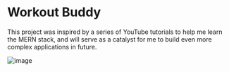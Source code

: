 # Workout Buddy
This project was inspired by a series of YouTube tutorials to help me learn the MERN stack, and will serve as a catalyst for me to build even more complex applications in future.

![image](https://github.com/zayan-sheikh/workout-buddy/assets/115755798/5acf7564-4257-4cef-a196-94256ca876a5)



